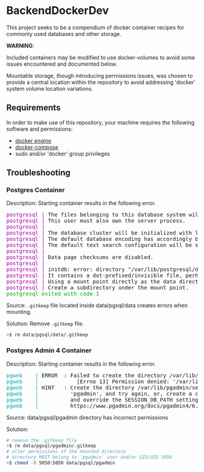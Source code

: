# BackendDockerDev

This project seeks to be a compendium of docker container recipes for commonly used databases and other storage.

__WARNING__:

Included containers may be modified to use docker-volumes to avoid some issues encountered and documented below.

Mountable storage, though introducing permissions issues, was chosen to provide a central location within the repository to avoid addressing 'docker' system volume location variations. 

## Requirements

In order to make use of this repository, your machine requires the following software and permissions:

- [docker engine](https://docs.docker.com/engine/install/)
- [docker-compose](https://docs.docker.com/compose/install/)
- sudo and/or 'docker' group privileges

## Troubleshooting

### __Postgres Container__

Description: Starting container results in the following error.

<pre><font color="#AA00AA">postgresql |</font> The files belonging to this database system will be owned by user &quot;postgres&quot;.
<font color="#AA00AA">postgresql |</font> This user must also own the server process.
<font color="#AA00AA">postgresql |</font> 
<font color="#AA00AA">postgresql |</font> The database cluster will be initialized with locale &quot;en_US.utf8&quot;.
<font color="#AA00AA">postgresql |</font> The default database encoding has accordingly been set to &quot;UTF8&quot;.
<font color="#AA00AA">postgresql |</font> The default text search configuration will be set to &quot;english&quot;.
<font color="#AA00AA">postgresql |</font> 
<font color="#AA00AA">postgresql |</font> Data page checksums are disabled.
<font color="#AA00AA">postgresql |</font> 
<font color="#AA00AA">postgresql |</font> initdb: error: directory &quot;/var/lib/postgresql/data&quot; exists but is not empty
<font color="#AA00AA">postgresql |</font> It contains a dot-prefixed/invisible file, perhaps due to it being a mount point.
<font color="#AA00AA">postgresql |</font> Using a mount point directly as the data directory is not recommended.
<font color="#AA00AA">postgresql |</font> Create a subdirectory under the mount point.
<font color="#00AA00">postgresql exited with code 1</font>
</pre>


Source: `.gitkeep` file located inside data/pgsql/data creates errors when mounting.


Solution: Remove `.gitkeep` file.
```bash
>$ rm data/pgsql/data/.gitkeep
```

### __Postgres Admin 4 Container__

Description: Starting container results in the following error.

<pre><font color="#00AAAA">pgweb    |</font> ERROR  : Failed to create the directory /var/lib/pgadmin/sessions:
<font color="#00AAAA">pgweb    |</font>            [Errno 13] Permission denied: &apos;/var/lib/pgadmin/sessions&apos;
<font color="#00AAAA">pgweb    |</font> HINT   : Create the directory /var/lib/pgadmin/sessions, ensure it is writeable by
<font color="#00AAAA">pgweb    |</font>          &apos;pgadmin&apos;, and try again, or, create a config_local.py file
<font color="#00AAAA">pgweb    |</font>          and override the SESSION_DB_PATH setting per
<font color="#00AAAA">pgweb    |</font>          https://www.pgadmin.org/docs/pgadmin4/6.12/config_py.html
</pre>

Source: data/pgsql/pgadmin directory has incorrect permissions

Solution:
```bash
# remove the .gitkeep file
>$ rm data/pgsql/pgadmin/.gitkeep
# alter permissions of the mounted directory
# directory MUST belong to 'pgadmin' user and/or GID/UID 5050
>$ chmod -R 5050:5050 data/pgsql/pgadmin
```


<!-- Setup notes: getting started


For Microsoft SQL server containers there's another permissions related error if any other image selected than 2017-latest

Solution:
use mcr.microsoft.com/mssql/server:2017-latest image


For more information concerning 



- pgadmin4 containers: https://www.pgadmin.org/docs/pgadmin4/latest/container_deployment.html

- mysql containers: https://hub.docker.com/_/mysql/

- mssql containers: https://hub.docker.com/_/microsoft-mssql-server

- mssql mlservices container build: 

# https://github.com/MicrosoftDocs/sql-docs/blob/live/docs/linux/sql-server-linux-setup-machine-learning-docker.md

# git clone https://github.com/microsoft/mssql-docker mssql-docker
# cd /mssql-docker/linux/preview/examples/mssql-mlservices
# docker build -t mssql-server-mlservices .


https://github.com/Microsoft/mssql-docker/tree/master/linux/preview/examples/mssql-mlservices

-->